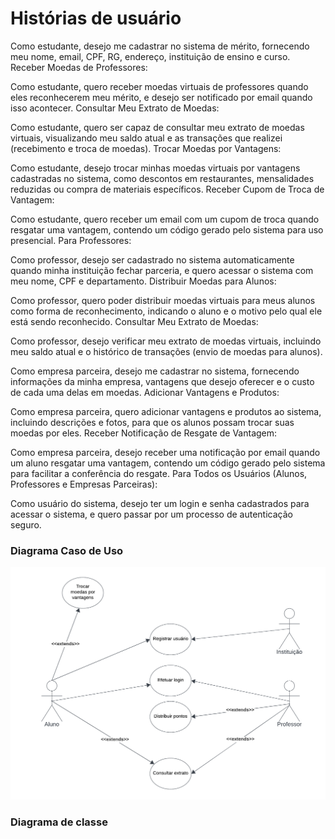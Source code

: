 # Histórias de usuário
Como estudante, desejo me cadastrar no sistema de mérito, fornecendo meu nome, email, CPF, RG, endereço, instituição de ensino e curso.
Receber Moedas de Professores:

Como estudante, quero receber moedas virtuais de professores quando eles reconhecerem meu mérito, e desejo ser notificado por email quando isso acontecer.
Consultar Meu Extrato de Moedas:

Como estudante, quero ser capaz de consultar meu extrato de moedas virtuais, visualizando meu saldo atual e as transações que realizei (recebimento e troca de moedas).
Trocar Moedas por Vantagens:

Como estudante, desejo trocar minhas moedas virtuais por vantagens cadastradas no sistema, como descontos em restaurantes, mensalidades reduzidas ou compra de materiais específicos.
Receber Cupom de Troca de Vantagem:

Como estudante, quero receber um email com um cupom de troca quando resgatar uma vantagem, contendo um código gerado pelo sistema para uso presencial.
Para Professores:

Como professor, desejo ser cadastrado no sistema automaticamente quando minha instituição fechar parceria, e quero acessar o sistema com meu nome, CPF e departamento.
Distribuir Moedas para Alunos:

Como professor, quero poder distribuir moedas virtuais para meus alunos como forma de reconhecimento, indicando o aluno e o motivo pelo qual ele está sendo reconhecido.
Consultar Meu Extrato de Moedas:

Como professor, desejo verificar meu extrato de moedas virtuais, incluindo meu saldo atual e o histórico de transações (envio de moedas para alunos).

Como empresa parceira, desejo me cadastrar no sistema, fornecendo informações da minha empresa, vantagens que desejo oferecer e o custo de cada uma delas em moedas.
Adicionar Vantagens e Produtos:

Como empresa parceira, quero adicionar vantagens e produtos ao sistema, incluindo descrições e fotos, para que os alunos possam trocar suas moedas por eles.
Receber Notificação de Resgate de Vantagem:

Como empresa parceira, desejo receber uma notificação por email quando um aluno resgatar uma vantagem, contendo um código gerado pelo sistema para facilitar a conferência do resgate.
Para Todos os Usuários (Alunos, Professores e Empresas Parceiras):

Como usuário do sistema, desejo ter um login e senha cadastrados para acessar o sistema, e quero passar por um processo de autenticação seguro.

### Diagrama Caso de Uso

![Diagrama de Caso de Uso](Diagramadecasodeuso.png)
### Diagrama de classe